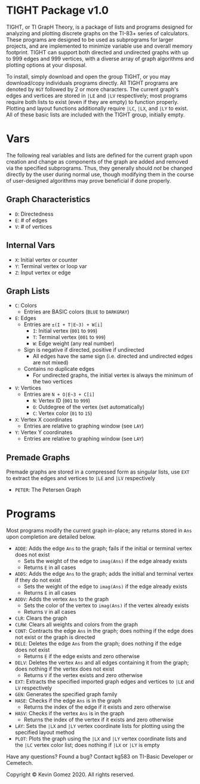# TIGHT Package v1.0
TIGHT, or TI GrapH Theory, is a package of lists and programs designed for analyzing and plotting discrete graphs on the TI-83+ series of calculators. These programs are designed to be used as subprograms for larger projects, and are implemented to minimize variable use and overall memory footprint. TIGHT can support both directed and undirected graphs with up to 999 edges and 999 vertices, with a diverse array of graph algorithms and plotting options at your disposal.

To install, simply download and open the group TIGHT, or you may download/copy individuals programs directly. All TIGHT programs are denoted by `θGT` followed by 2 or more characters. The current graph's edges and vertices are stored in `|LE` and `|LV` respectively; most programs require both lists to exist (even if they are empty) to function properly. Plotting and layout functions additionally require `|LC`, `|LX`, and `|LY` to exist. All of these basic lists are included with the TIGHT group, initially empty.

# Vars
The following real variables and lists are defined for the current graph upon creation and change as components of the graph are added and removed via the specified subprograms. Thus, they generally should *not* be changed directly by the user during normal use, though modifying them in the course of user-designed algorithms may prove beneficial if done properly.

## Graph Characteristics
* `D`: Directedness
* `E`: # of edges
* `V`: # of vertices

## Internal Vars
* `X`: Initial vertex or counter
* `Y`: Terminal vertex or loop var
* `Z`: Input vertex or edge

## Graph Lists
* `C`: Colors
	* Entries are BASIC colors (`BLUE` to `DARKGRAY`)
* `E`: Edges
	* Entries are `±(I + T|E~3) + W[i]`
		* `I`: Initial vertex (`001` to `999`)
		* `T`: Terminal vertex (`001` to `999`)
		* `W`: Edge weight (any real number)
	* Sign is negative if directed, positive if undirected
		* All edges have the same sign (i.e. directed and undirected edges are not mixed)
	* Contains no duplicate edges
		* For undirected graphs, the initial vertex is always the minimum of the two vertices
* `V`: Vertices
	* Entries are `N + O|E~3 + C[i]`
		* `N`: Vertex ID (`001` to `999`)
		* `O`: Outdegree of the vertex (set automatically)
		* `C`: Vertex color (`01` to `15`)
* `X`: Vertex X coordinates
	* Entries are relative to graphing window (see `LAY`)
* `Y`: Vertex Y coordinates
	* Entries are relative to graphing window (see `LAY`)

## Premade Graphs
Premade graphs are stored in a compressed form as singular lists, use `EXT` to extract the edges and vertices to `|LE` and `|LV` respectively
* `PETER`: The Petersen Graph

# Programs
Most programs modify the current graph in-place; any returns stored in `Ans` upon completion are detailed below.
* `ADDE`: Adds the edge `Ans` to the graph; fails if the initial or terminal vertex does not exist
	* Sets the weight of the edge to `imag(Ans)` if the edge already exists
  * Returns `E` in all cases
* `ADDS`: Adds the edge `Ans` to the graph; adds the initial and terminal vertex if they do not exist
	* Sets the weight of the edge to `imag(Ans)` if the edge already exists
  * Returns `E` in all cases
* `ADDV`: Adds the vertex `Ans` to the graph
	* Sets the color of the vertex to `imag(Ans)` if the vertex already exists
  * Returns `V` in all cases
* `CLR`: Clears the graph
* `CLRW`: Clears all weights and colors from the graph
* `CONT`: Contracts the edge `Ans` in the graph; does nothing if the edge does not exist or the graph is directed
* `DELE`: Deletes the edge `Ans` from the graph; does nothing if the edge does not exist
  * Returns `E` if the edge exists and zero otherwise
* `DELV`: Deletes the vertex `Ans` and all edges containing it from the graph; does nothing if the vertex does not exist
  * Returns `V` if the vertex exists and zero otherwise
* `EXT`: Extracts the specified imported graph edges and vertices to `|LE` and `LV` respectively
* `GEN`: Generates the specified graph family
* `HASE`: Checks if the edge `Ans` is in the graph
	* Returns the index of the edge if it exists and zero otherwise
* `HASV`: Checks if the vertex `Ans` is in the graph
	* Returns the index of the vertex if it exists and zero otherwise
* `LAY`: Sets the `|LX` and `|LY` vertex coordinate lists for plotting using the specified layout method
* `PLOT`: Plots the graph using the `|LX` and `|LY` vertex coordinate lists and the `|LC` vertex color list; does nothing if `|LX` or `|LY` is empty

Have any questions? Found a bug?
Contact kg583 on TI-Basic Developer or Cemetech.

Copyright © Kevin Gomez 2020. All rights reserved.
